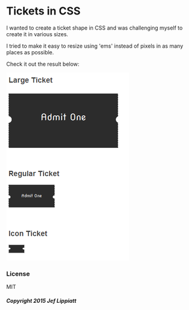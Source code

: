 # Tickets in CSS
I wanted to create a ticket shape in CSS and was challenging myself to create it in various sizes.

I tried to make it easy to resize using 'ems' instead of pixels in as many places as possible.

Check it out the result below:

![Ticket Sizes](tickets.png "Tickets in CSS")

### License
MIT

##### Copyright 2015 Jef Lippiatt